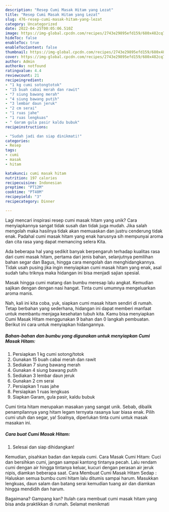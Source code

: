 ```yaml
---
description: "Resep Cumi Masak Hitam yang Lezat"
title: "Resep Cumi Masak Hitam yang Lezat"
slug: 476-resep-cumi-masak-hitam-yang-lezat
category: Uncategorized
date: 2022-04-25T00:05:06.510Z
image: https://img-global.cpcdn.com/recipes/2743e29895efd159/680x482cq70/cumi-masak-hitam-foto-resep-utama.jpg
hideToc: false
enableToc: true
enableTocContent: false
thumbnail: https://img-global.cpcdn.com/recipes/2743e29895efd159/680x482cq70/cumi-masak-hitam-foto-resep-utama.jpg
cover: https://img-global.cpcdn.com/recipes/2743e29895efd159/680x482cq70/cumi-masak-hitam-foto-resep-utama.jpg
author: Admin
authorAv: notfound
ratingvalue: 4.4
reviewcount: 21
recipeingredient:
- "1 kg cumi sotongtotok"
- "15 buah cabai merah dan rawit"
- "7 siung bawang merah"
- "4 siung bawang putih"
- "3 lembar daun jeruk"
- "2 cm serai"
- "1 ruas jahe"
- "1 ruas lengkuas"
- " Garam gula pasir kaldu bubuk"
recipeinstructions:

- "Sudah jadi dan siap dinikmati!"
categories:
- Resep
tags:
- cumi
- masak
- hitam

katakunci: cumi masak hitam 
nutrition: 197 calories
recipecuisine: Indonesian
preptime: "PT12M"
cooktime: "PT40M"
recipeyield: "3"
recipecategory: Dinner

---
```





Lagi mencari inspirasi resep cumi masak hitam yang unik? Cara menyiapkannya sangat tidak susah dan tidak juga mudah. Jika salah mengolah maka hasilnya tidak akan memuaskan dan justru cenderung tidak enak. Padahal cumi masak hitam yang enak harusnya sih mempunyai aroma dan cita rasa yang dapat memancing selera Kita.





Ada beberapa hal yang sedikit banyak berpengaruh terhadap kualitas rasa dari cumi masak hitam, pertama dari jenis bahan, selanjutnya pemilihan bahan segar dan Bagus, hingga cara mengolah dan menghidangkannya. Tidak usah pusing jika ingin menyiapkan cumi masak hitam yang enak,      asal sudah tahu triknya maka hidangan ini bisa menjadi sajian spesial.














Masak hingga cumi matang dan bumbu meresap lalu angkat. Kemudian sajikan dengan dengan nasi hangat. Tinta cumi umumnya mengeluarkan aroma manis.






Nah, kali ini kita coba, yuk, siapkan cumi masak hitam sendiri di rumah. Tetap berbahan yang sederhana, hidangan ini dapat memberi manfaat untuk membantu menjaga kesehatan tubuh kita. Kamu bisa menyiapkan Cumi Masak Hitam menggunakan 9 bahan dan 0 langkah pembuatan. Berikut ini cara untuk menyiapkan hidangannya.

<!--inarticleads1-->

##### Bahan-bahan dan bumbu yang digunakan untuk menyiapkan Cumi Masak Hitam:

1. Persiapkan 1 kg cumi sotong/totok
1. Gunakan 15 buah cabai merah dan rawit
1. Sediakan 7 siung bawang merah
1. Gunakan 4 siung bawang putih
1. Sediakan 3 lembar daun jeruk
1. Gunakan 2 cm serai
1. Persiapkan 1 ruas jahe
1. Persiapkan 1 ruas lengkuas
1. Siapkan  Garam, gula pasir, kaldu bubuk


Cumi tinta hitam merupakan masakan yang sangat unik. Sebab, dibalik penampilannya yang hitam legam ternyata rasanya luar biasa enak. Pilih cumi utuh dan segar, ya! Soalnya, diperlukan tinta cumi untuk masak masakan ini. 

<!--inarticleads2-->

##### Cara buat Cumi Masak Hitam:


1. Selesai dan siap dihidangkan!

Kemudian, pisahkan badan dan kepala cumi. Cara Masak Cumi Hitam: Cuci dan bersihkan cumi, jangan sampai kantong tintanya pecah. Lalu rendam cumi dengan air hingga tintanya keluar, kucuri dengan perasan air jeruk nipis, diamkan beberapa saat. Cara Membuat Cumi Masak Hitam Sedap : Haluskan semua bumbu cumi hitam lalu ditumis sampai harum. Masukkan lengkuas, daun salam dan batang serai kemudian tuang air dan diamkan hingga mendidih dan harum. 

Bagaimana? Gampang kan? Itulah cara membuat cumi masak hitam yang bisa anda praktikkan di rumah. Selamat menikmati

